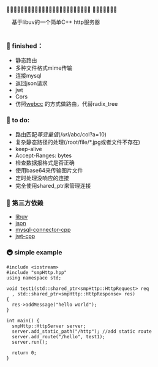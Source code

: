🥜🥐🥖🥞🥓🥙🥚🥘🥗🥫🥣🥪🥩🥨🥦🥥🦗🥛🥟🥠🥡🥤🥢🥧 🥦🥩🥐🍕🎯🥫🥧

&emsp;基于libuv的一个简单C++ http服务器 \
&emsp;

### 🍕 finished：
+ 静态路由
+ 多种文件格式mime传输
+ 连接mysql
+ 返回json请求
+ jwt
+ Cors
+ 仿照[webcc](https://github.com/sprinfall/webcc/blob/master/webcc/router.h) 的方式做路由，代替radix_tree

###  🎯 to do:
+ 路由匹配$等变量值(/url/$abc/col?a=10)
+ 复杂静态路径的处理(/root/file/*.jpg或者文件不存在)
+ keep-alive
+ Accept-Ranges: bytes
+ 检查数据报格式是否正确
+ 使用base64来传输图片文件
+ 定时处理没响应的连接
+ 完全使用shared_ptr来管理连接
&ensp;

### 🗼 第三方依赖
+ [libuv](https://github.com/libuv/libuv)
+ [json](https://github.com/nlohmann/json)
+ [mysql-connector-cpp](https://github.com/mysql/mysql-connector-cpp)
+ [jwt-cpp](https://github.com/pokowaka/jwt-cpp)

### 🚇 simple example

```
#include <iostream>
#include "smpHttp.hpp"
using namespace std;

void test1(std::shared_ptr<smpHttp::HttpRequest> req
  , std::shared_ptr<smpHttp::HttpResponse> res) 
{
  res->addMessage("hello world");
}

int main() {
  smpHttp::HttpServer server;
  server.add_static_path("/http"); //add static route
  server.add_route("/hello", test1);
  server.run();
  
  return 0;
}
```

